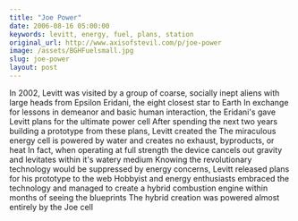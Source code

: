 ```yaml
---
title: "Joe Power"
date: 2006-08-16 05:00:00
keywords: levitt, energy, fuel, plans, station
original_url: http://www.axisofstevil.com/p/joe-power
image: /assets/BGHFuelsmall.jpg
slug: joe-power
layout: post
---
```


In 2002, Levitt was visited by a group of coarse, socially inept aliens with large heads from Epsilon Eridani, the eight closest star to Earth In exchange for lessons in demeanor and basic human interaction, the Eridani&#039;s gave Levitt plans for the ultimate power cell After spending the next two years building a prototype from these plans, Levitt created the  The miraculous energy cell is powered by water and creates no exhaust, byproducts, or heat In fact, when operating at full strength the device cancels out gravity and levitates within it&#039;s watery medium Knowing the revolutionary technology would be suppressed by energy concerns, Levitt released plans for his prototype to the web Hobbyist and energy enthusiasts embraced the technology and managed to create a hybrid combustion engine within months of seeing the blueprints The hybrid creation was powered almost entirely by the Joe cell

